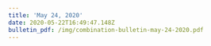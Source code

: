 ```yaml
---
title: 'May 24, 2020'
date: 2020-05-22T16:49:47.148Z
bulletin_pdf: /img/combination-bulletin-may-24-2020.pdf
---
```


